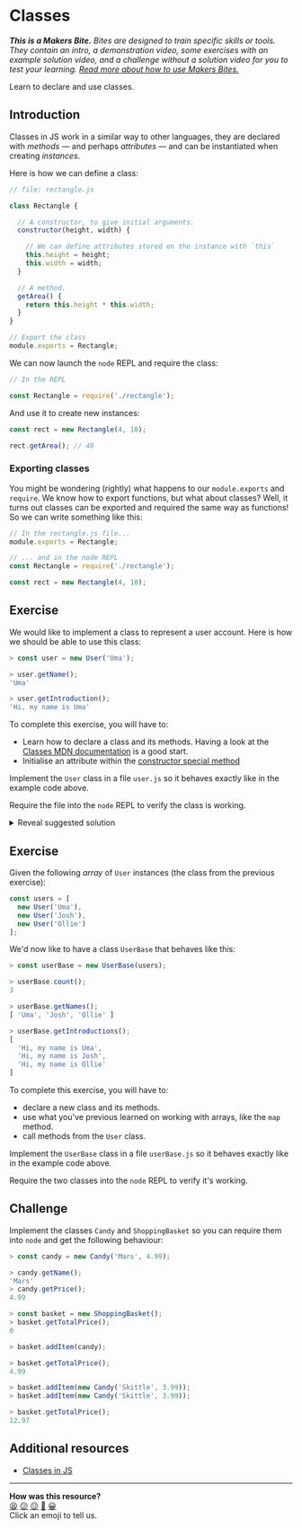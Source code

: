 # Classes

_**This is a Makers Bite.** Bites are designed to train specific skills or tools. They
contain an intro, a demonstration video, some exercises with an example solution video,
and a challenge without a solution video for you to test your learning. [Read more about
how to use Makers
Bites.](https://github.com/makersacademy/course/blob/main/labels/bites.md)_

Learn to declare and use classes.

<!-- OMITTED -->

## Introduction

Classes in JS work in a similar way to other languages, they are declared with *methods* —
and perhaps *attributes* — and can be instantiated when creating *instances*.

Here is how we can define a class:

```js
// file: rectangle.js

class Rectangle {

  // A constructor, to give initial arguments.
  constructor(height, width) {

    // We can define attributes stored on the instance with `this`
    this.height = height;
    this.width = width;
  }

  // A method.
  getArea() {
    return this.height * this.width;
  }
}

// Export the class
module.exports = Rectangle;
```

We can now launch the `node` REPL and require the class:

```js
// In the REPL

const Rectangle = require('./rectangle');
```

And use it to create new instances:

```js
const rect = new Rectangle(4, 10);

rect.getArea(); // 40
```

### Exporting classes

You might be wondering (rightly) what happens to our `module.exports` and `require`. We
know how to export functions, but what about classes?  Well, it turns out classes can be
exported and required the same way as functions! So we can write something like this:

```javascript
// In the rectangle.js file...
module.exports = Rectangle;
```

```javascript
// ... and in the node REPL
const Rectangle = require('./rectangle');

const rect = new Rectangle(4, 10);
```

## Exercise

We would like to implement a class to represent a user account. Here is how we should be
able to use this class:

```javascript
> const user = new User('Uma');

> user.getName(); 
'Uma'

> user.getIntroduction();
'Hi, my name is Uma'
```

To complete this exercise, you will have to:
 * Learn how to declare a class and its methods. Having a look at the [Classes MDN
   documentation](https://developer.mozilla.org/en-US/docs/Web/JavaScript/Reference/Classes#class_declarations)
   is a good start.
 * Initialise an attribute within the [constructor special
   method](https://developer.mozilla.org/en-US/docs/Web/JavaScript/Reference/Classes/constructor)


Implement the `User` class in a file `user.js` so it behaves exactly like in the example
code above.

Require the file into the `node` REPL to verify the class is working.

<details>
<summary>Reveal suggested solution</summary>

```javascript
// file: user.js

class User {
  constructor(name) {
    this.name = name;
  }

  getName() {
    return this.name;
  }

  getIntroduction() {
    return `Hi, my name is ${this.name}`;
  }
}
```

</details>

## Exercise

Given the following *array* of `User` instances (the class from the previous exercise):

```javascript
const users = [
  new User('Uma'),
  new User('Josh'),
  new User('Ollie')
];
```

We'd now like to have a class `UserBase` that behaves like this:

```javascript
> const userBase = new UserBase(users);

> userBase.count();
3

> userBase.getNames();
[ 'Uma', 'Josh', 'Ollie' ]

> userBase.getIntroductions();
[
  'Hi, my name is Uma',
  'Hi, my name is Josh',
  'Hi, my name is Ollie'
]
```

To complete this exercise, you will have to:
 * declare a new class and its methods.
 * use what you've previous learned on working with arrays, like the `map` method.
 * call methods from the `User` class.

Implement the `UserBase` class in a file `userBase.js` so it behaves exactly like in the
example code above.

Require the two classes into the `node` REPL to verify it's working.

## Challenge

Implement the classes `Candy` and `ShoppingBasket` so you can require them into `node` and
get the following behaviour:

```javascript
> const candy = new Candy('Mars', 4.99);

> candy.getName();
'Mars'
> candy.getPrice();
4.99

> const basket = new ShoppingBasket();
> basket.getTotalPrice();
0

> basket.addItem(candy);

> basket.getTotalPrice();
4.99

> basket.addItem(new Candy('Skittle', 3.99));
> basket.addItem(new Candy('Skittle', 3.99));

> basket.getTotalPrice();
12.97
```

## Additional resources

 * [Classes in JS](https://javascript.info/class)

<!-- BEGIN GENERATED SECTION DO NOT EDIT -->

---

**How was this resource?**  
[😫](https://airtable.com/shrUJ3t7KLMqVRFKR?prefill_Repository=makersacademy%2Fjavascript-fundamentals&prefill_File=bites%2F12_classes.md&prefill_Sentiment=😫) [😕](https://airtable.com/shrUJ3t7KLMqVRFKR?prefill_Repository=makersacademy%2Fjavascript-fundamentals&prefill_File=bites%2F12_classes.md&prefill_Sentiment=😕) [😐](https://airtable.com/shrUJ3t7KLMqVRFKR?prefill_Repository=makersacademy%2Fjavascript-fundamentals&prefill_File=bites%2F12_classes.md&prefill_Sentiment=😐) [🙂](https://airtable.com/shrUJ3t7KLMqVRFKR?prefill_Repository=makersacademy%2Fjavascript-fundamentals&prefill_File=bites%2F12_classes.md&prefill_Sentiment=🙂) [😀](https://airtable.com/shrUJ3t7KLMqVRFKR?prefill_Repository=makersacademy%2Fjavascript-fundamentals&prefill_File=bites%2F12_classes.md&prefill_Sentiment=😀)  
Click an emoji to tell us.

<!-- END GENERATED SECTION DO NOT EDIT -->
